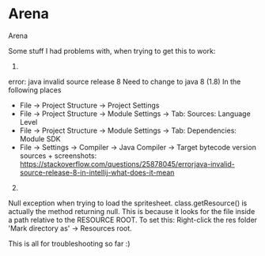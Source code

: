 # Arena
Arena

Some stuff I had problems with, when trying to get this to work:

1.
  error: java invalid source release 8
  Need to change to java 8 (1.8) In the following places
  * File -> Project Structure -> Project Settings
  * File -> Project Structure -> Module Settings -> Tab: Sources: Language Level
  * File -> Project Structure -> Module Settings -> Tab: Dependencies: Module SDK
  * File -> Settings -> Compiler -> Java Compiler -> Target bytecode version
  sources + screenshots: https://stackoverflow.com/questions/25878045/errorjava-invalid-source-release-8-in-intellij-what-does-it-mean
  
2.
  Null exception when trying to load the spritesheet. 
  class.getResource() is actually the method returning null. 
  This is because it looks for the file inside a path relative to the RESOURCE ROOT.
  To set this:
  Right-click the res folder
  'Mark directory as' -> Resources root.
  
This is all for troubleshooting so far :)
